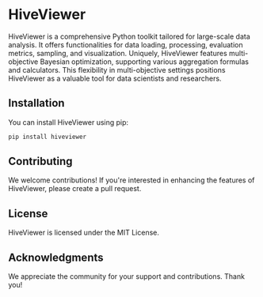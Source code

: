 # HiveViewer

HiveViewer is a comprehensive Python toolkit tailored for large-scale data analysis. It offers functionalities for data loading, processing, evaluation metrics, sampling, and visualization. Uniquely, HiveViewer features multi-objective Bayesian optimization, supporting various aggregation formulas and calculators. This flexibility in multi-objective settings positions HiveViewer as a valuable tool for data scientists and researchers.

## Installation

You can install HiveViewer using pip:

```bash
pip install hiveviewer
```

## Contributing

We welcome contributions! If you're interested in enhancing the features of HiveViewer, please create a pull request.

## License

HiveViewer is licensed under the MIT License.

## Acknowledgments

We appreciate the community for your support and contributions. Thank you!
